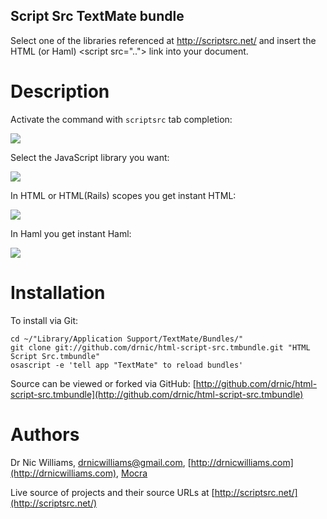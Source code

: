 Script Src TextMate bundle
--------------------

Select one of the libraries referenced at http://scriptsrc.net/ and insert the HTML (or Haml) &lt;script src=".."&gt; link into your document.

Description
===========

Activate the command with `scriptsrc` tab completion:

<img src="http://img.skitch.com/20100522-r3kh25fn5txj63knmbsui4ryem.png">

Select the JavaScript library you want:

<img src="http://img.skitch.com/20100522-c5dn74941ari1g1ta2snddf9br.png">

In HTML or HTML(Rails) scopes you get instant HTML:

<img src="http://img.skitch.com/20100522-dpftxx4d67eerpjp48kyye5ie3.png">

In Haml you get instant Haml:

<img src="http://img.skitch.com/20100522-x997q5yf7udayuy9g65kn8skdr.png">

Installation
============

To install via Git:

    cd ~/"Library/Application Support/TextMate/Bundles/"
    git clone git://github.com/drnic/html-script-src.tmbundle.git "HTML Script Src.tmbundle"
    osascript -e 'tell app "TextMate" to reload bundles'

Source can be viewed or forked via GitHub: [http://github.com/drnic/html-script-src.tmbundle](http://github.com/drnic/html-script-src.tmbundle)


Authors
=======

Dr Nic Williams, [drnicwilliams@gmail.com](mailto:drnicwilliams@gmail.com), [http://drnicwilliams.com](http://drnicwilliams.com), [Mocra](http://mocra.com)

Live source of projects and their source URLs at [http://scriptsrc.net/](http://scriptsrc.net/)